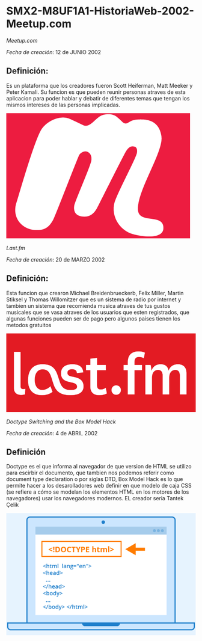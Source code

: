 # SMX2-M8UF1A1-HistoriaWeb-2002-Meetup.com
*Meetup.com*

*Fecha de creación*: 12 de JUNIO 2002

## Definición:

Es un plataforma que los creadores fueron Scott Heiferman, Matt Meeker y Peter Kamali. Su funcion es que pueden reunir personas atraves de esta aplicacion para poder hablar y debatir de diferentes temas que tengan los mismos intereses de las personas implicadas.

![meetup_logo](https://github.com/alexka9/SMX2-M8UF1A1-HistoriaWeb-2002-Meetup.com/blob/main/Meetup_Logo%20(1).png "Imagen meetup")


*Last.fm*

*Fecha de creación*: 20 de MARZO 2002

## Definición:

Esta funcion que crearon Michael Breidenbrueckerb, Felix Miller, Martin Stiksel y Thomas Willomitzer que es un sistema de radio por internet y tambien un sistema que recomienda musica atraves de tus gustos musicales que se vasa atraves de los usuarios que esten registrados, que algunas funciones pueden ser de pago pero algunos paises tienen los metodos gratuitos

![last.fm](https://github.com/alexka9/SMX2-M8UF1A1-HistoriaWeb-2002-Meetup.com/blob/main/lastfm_logo_facebook.15d8133be114.png "Imagen last.fm")

*Doctype Switching and the Box Model Hack*

*Fecha de creación*: 4 de ABRIL 2002

## Definición

Doctype es el que informa al navegador de que version de HTML se utilizo para escirbir el documento, que tambien nos podemos referir como document type declaration o por siglas DTD, Box Model Hack es lo que permite hacer a los desarolladores web definir en que modelo de caja CSS (se refiere a cómo se modelan los elementos HTML en los motores de los navegadores) usar los navegadores modernos. EL creador seria Tantek Çelik

![Doctype](https://github.com/alexka9/SMX2-M8UF1A1-HistoriaWeb-2002-Meetup.com/blob/main/HTML-Doctype.png "Imagen Doctype")




